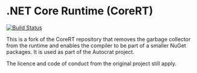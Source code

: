 # .NET Core Runtime (CoreRT)

[![Build Status](https://dev.azure.com/samcragg/Autocrat/_apis/build/status/samcragg.corert)](https://dev.azure.com/samcragg/Autocrat/_build/latest?definitionId=3)

This is a fork of the CoreRT repository that removes the garbage collector from
the runtime and enables the compiler to be part of a smaller NuGet packages. It
is used as part of the Autocrat project.

The licence and code of conduct from the original project still apply.
